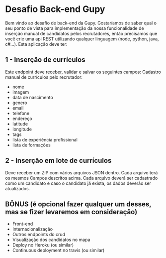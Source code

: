 # Desafio Back-end Gupy

Bem vindo ao desafio de back-end da Gupy. Gostaríamos de saber qual o seu ponto de vista para implementação da nossa funcionalidade de inserção manual de candidatos pelos recrutadores, então precisamos que você crie uma api REST utilizando qualquer linguagem (node, python, java, c#...). Esta aplicação deve ter:


## 1 - Inserção de currículos

Este endpoint deve receber, validar e salvar os seguintes campos: Cadastro manual de currículos pelo recrutador:

- nome
- imagem
- data de nascimento
- genero
- email
- telefone
- endereço
- latitude
- longitude
- tags
- lista de experiência profissional
- lista de formações



## 2 - Inserção em lote de currículos

Deve receber um ZIP com vários arquivos JSON dentro. Cada arquivo terá os mesmos Campos descritos acima. Cada arquivo deverá ser cadastrado como um candidato e caso o candidato já exista, os dados deverão ser atualizados.

## BÔNUS (é opcional fazer qualquer um desses, mas se fizer levaremos em consideração)

 - Front-end
 - Internacionalização
 - Outros endpoints do crud
 - Visualização dos candidatos no mapa
 - Deploy no Heroku (ou similar)
 - Continuous deployment no travis (ou similar)